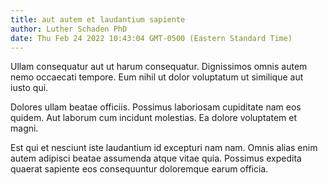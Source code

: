 ```yaml
---
title: aut autem et laudantium sapiente
author: Luther Schaden PhD
date: Thu Feb 24 2022 10:43:04 GMT-0500 (Eastern Standard Time)
---
```

Ullam consequatur aut ut harum consequatur. Dignissimos omnis autem nemo occaecati tempore. Eum nihil ut dolor voluptatum ut similique aut iusto qui.

 Dolores ullam beatae officiis. Possimus laboriosam cupiditate nam eos quidem. Aut laborum cum incidunt molestias. Ea dolore voluptatem et magni.

 Est qui et nesciunt iste laudantium id excepturi nam nam. Omnis alias enim autem adipisci beatae assumenda atque vitae quia. Possimus expedita quaerat sapiente eos consequuntur doloremque earum officia.